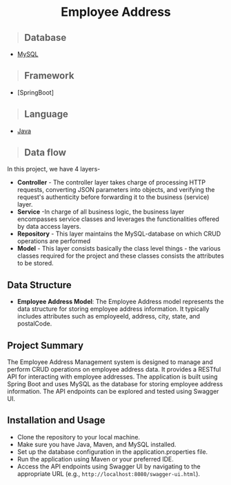 <h1 align="center"> Employee Address </h1>

>## Database
* [MySQL](https://www.mysql.com/downloads/)

>## Framework
* [SpringBoot]

>## Language
* [Java](https://www.java.com/en/download/help/whatis_java.html)

>## Data flow
In this project, we have 4 layers-
* **Controller** - The controller layer takes charge of processing HTTP requests, converting JSON parameters into objects, and verifying the request's authenticity before forwarding it to the business (service) layer.
* **Service** -In charge of all business logic, the business layer encompasses service classes and leverages the functionalities offered by data access layers.
* **Repository** - This layer maintains the MySQL-database on which CRUD operations are performed
* **Model** - This layer consists basically the class level things - the various classes required for the project and these classes consists the attributes to be stored.
## Data Structure

* **Employee Address Model**: The Employee Address model represents the data structure for storing employee address information. It typically includes attributes such as employeeId, address, city, state, and postalCode.

## Project Summary

The Employee Address Management system is designed to manage and perform CRUD operations on employee address data. It provides a RESTful API for interacting with employee addresses. The application is built using Spring Boot and uses MySQL as the database for storing employee address information. The API endpoints can be explored and tested using Swagger UI.

## Installation and Usage

* Clone the repository to your local machine.
* Make sure you have Java, Maven, and MySQL installed.
* Set up the database configuration in the application.properties file.
* Run the application using Maven or your preferred IDE.
* Access the API endpoints using Swagger UI by navigating to the appropriate URL (e.g., `http://localhost:8080/swagger-ui.html`).
